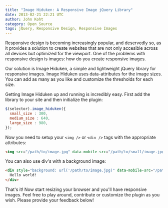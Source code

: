 ```yaml
---
title: "Image Hiduken: A Responsive Image jQuery Library"
date: 2013-02-21 22:21 UTC
author: John Koht
category: Open Source
tags: jQuery, Responsive Design, Responsive Images
---
```


Responsive design is becoming increasingly popular, and deservedly so, as it provides a solution to create websites that are not only accesible across all devices but optimized for the viewport. One of the problems with responsive design is images: how do you create responsive images. 

Our solution is Image Hiduken, a simple and lightweight jQuery library for responsive images. Image Hiduken uses data-attributes for the image sizes. You can add as many as you like and customize the thresholds for each size. 

Getting Image Hiduken up and running is incredibly easy. First add the library to your site and then initialize the plugin:

```javascript
$(selector).image_hiduken({
  small_size : 300,
  medium_size : 640,
  large_size : 980,
});  
```

Now you need to setup your `<img />` or `<div />` tags with the appropriate attributes:

```html
<img src="/path/to/image.jpg" data-mobile-src="/path/to/small/image.jpg" data-tablet-src="/path/to/small/medium.jpg" data-desktop-src="/path/to/large/image.jpg" />
```

You can also use div's with a background image:

```html
<div style="background: url('/path/to/image.jpg)" data-mobile-src="/path/to/small/image.jpg" data-tablet-src="/path/to/small/medium.jpg" data-desktop-src="/path/to/large/image.jpg">
  Hello world!
</div>
```

That's it! Now start resizing your browser and you'll have responsive images. Feel free to play around, contribute or customize the plugin as you wish. Please provide your feedback below!